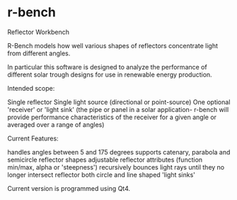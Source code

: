 r-bench
=======

Reflector Workbench

R-Bench models how well various shapes of reflectors concentrate light from different angles.

In particular this software is designed to analyze the performance of different solar trough designs for use in renewable energy production.

Intended scope:

  Single reflector
  Single light source (directional or point-source)
  One optional 'receiver' or 'light sink' (the pipe or panel in a solar application- r-bench will provide performance characteristics of the receiver for a given angle or averaged over a range of angles)

Current Features:

  handles angles between 5 and 175 degrees
  supports catenary, parabola and semicircle reflector shapes
  adjustable reflector attributes (function min/max, alpha or 'steepness')
  recursively bounces light rays until they no longer intersect reflector
  both circle and line shaped 'light sinks'

Current version is programmed using Qt4.
